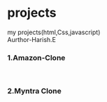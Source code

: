 # projects
my projects(html,Css,javascript)
<br>
Aurthor-Harish.E
<br>
<h3>1.Amazon-Clone</h3>
<br>
<h3>2.Myntra Clone</h3>
<br>
